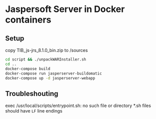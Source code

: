 # Jaspersoft Server in Docker containers
## Setup
copy TIB_js-jrs_8.1.0_bin.zip to /sources
```sh
cd script && ./unpackWARInstaller.sh
cd ..
docker-compose build
docker-compose run jasperserver-buildomatic
docker-compose up -d jasperserver-webapp
```
## Troubleshouting
exec /usr/local/scripts/entrypoint.sh: no such file or directory
*.sh files should have `LF` line endings